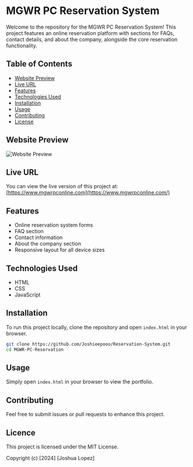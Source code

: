 # MGWR PC Reservation System

Welcome to the repository for the MGWR PC Reservation System! This project features an online reservation platform with sections for FAQs, contact details, and about the company, alongside the core reservation functionality.

## Table of Contents

- [Website Preview](#website-preview)
- [Live URL](#live-url)
- [Features](#features)
- [Technologies Used](#technologies-used)
- [Installation](#installation)
- [Usage](#usage)
- [Contributing](#contributing)
- [License](#license)

## Website Preview

![Website Preview](./images/preview.png)

## Live URL

You can view the live version of this project at: [https://www.mgwrpconline.com](https://www.mgwrpconline.com/)

## Features

- Online reservation system forms
- FAQ section
- Contact information
- About the company section
- Responsive layout for all device sizes

## Technologies Used

- HTML
- CSS
- JavaScript

## Installation

To run this project locally, clone the repository and open `index.html` in your browser.

```bash
git clone https://github.com/Joshieepooo/Reservation-System.git
cd MGWR-PC-Reservation
```

## Usage

Simply open `index.html` in your browser to view the portfolio.

## Contributing

Feel free to submit issues or pull requests to enhance this project.

## Licence

This project is licensed under the MIT License.

Copyright (c) [2024] [Joshua Lopez]
